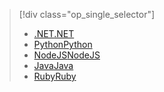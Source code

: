 > [!div class="op_single_selector"]
> * [<span data-ttu-id="0a807-101">.NET</span><span class="sxs-lookup"><span data-stu-id="0a807-101">.NET</span></span>](../articles/active-directory-b2c/active-directory-b2c-devquickstarts-graph-dotnet.md)
> * [<span data-ttu-id="0a807-102">Python</span><span class="sxs-lookup"><span data-stu-id="0a807-102">Python</span></span>](active-directory-b2c-devquickstarts-graph-python.md)
> * [<span data-ttu-id="0a807-103">NodeJS</span><span class="sxs-lookup"><span data-stu-id="0a807-103">NodeJS</span></span>](active-directory-b2c-devquickstarts-graph-nodeJS.md)
> * [<span data-ttu-id="0a807-104">Java</span><span class="sxs-lookup"><span data-stu-id="0a807-104">Java</span></span>](active-directory-b2c-devquickstarts-graph-java.md)
> * [<span data-ttu-id="0a807-105">Ruby</span><span class="sxs-lookup"><span data-stu-id="0a807-105">Ruby</span></span>](active-directory-b2c-devquickstarts-graph-ruby.md)
> 
> 
